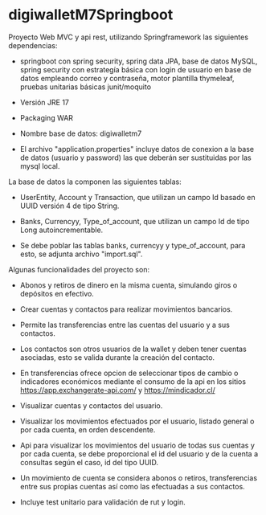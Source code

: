 # digiwalletM7Springboot

Proyecto Web MVC y api rest, utilizando Springframework las siguientes dependencias:

- springboot con spring security, spring data JPA, base de datos MySQL, spring security con estrategía básica con login de usuario en base de datos empleando correo y contraseña, motor plantilla thymeleaf, pruebas unitarias básicas junit/moquito 

- Versión JRE 17
- Packaging WAR
- Nombre base de datos: digiwalletm7
- El archivo "application.properties" incluye datos de conexion a la base de datos (usuario y password) las que deberán ser sustituidas por las mysql local.

La base de datos la componen las siguientes tablas: 

- UserEntity, Account y Transaction, que utilizan un campo Id basado en UUID versión 4 de tipo String.

- Banks, Currencyy, Type_of_account, que utilizan un campo Id de tipo Long autoincrementable.

- Se debe poblar las tablas banks, currencyy y type_of_account, para esto, se adjunta archivo "import.sql".

Algunas funcionalidades del proyecto son:

* Abonos y retiros de dinero en la misma cuenta, simulando giros o depósitos en efectivo.

* Crear cuentas y contactos para realizar movimientos bancarios.

* Permite las transferencias entre las cuentas del usuario y a sus contactos. 

* Los contactos son otros usuarios de la wallet y deben tener cuentas asociadas, esto se valida durante la creación del contacto.

* En transferencias ofrece opcion de seleccionar tipos de cambio o indicadores económicos mediante el consumo de la api en los sitios https://app.exchangerate-api.com/  y  https://mindicador.cl/

* Visualizar cuentas y contactos del usuario.

* Visualizar los movimientos efectuados por el usuario, listado general o por cada cuenta, en orden descendente.

* Api para visualizar los movimientos del usuario de todas sus cuentas y por cada cuenta, se debe proporcional el id del usuario y de la cuenta a consultas según el caso, id del tipo UUID.

* Un movimiento de cuenta se considera abonos o retiros, transferencias entre sus propias cuentas así como las efectuadas a sus contactos.

* Incluye test unitario para validación de rut y login. 

